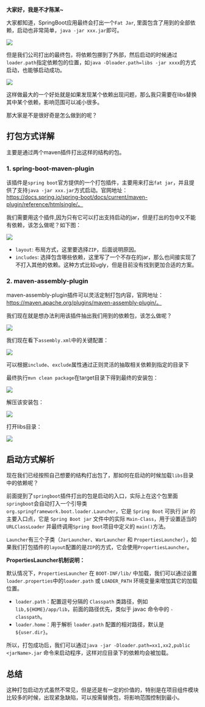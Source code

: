 **大家好，我是不才陈某~**

大家都知道，SpringBoot应用最终会打出一个`Fat Jar`, 里面包含了用到的全部依赖，启动也非常简单，`java -jar xxx.jar`即可。

![](https://mmbiz.qpic.cn/mmbiz/oH5VKTC5sLhArTQgJVIDWLfNibM0eoZgvW4QW2iaDWZdaVJTLrasDjIE4enO7PymREKiaFshnMw28uicjUbdPZt5XA/640?wx_fmt=other)

但是我们公司打出的最终包，将依赖包挪到了外部，然后启动的时候通过`loader.path`指定依赖包的位置，如`java -Dloader.path=libs -jar xxxx`的方式启动，也能够启动成功。

![](https://www.java-family.cn/BlogImage/20230105214423.png)

这样做最大的一个好处就是如果发现某个依赖出现问题，那么我只需要在libs替换其中某个依赖，影响范围可以减小很多。

那大家是不是很好奇是怎么做到的呢？

## 打包方式详解

主要是通过两个maven插件打出这样的结构的包。

### **1. spring-boot-maven-plugin**

该插件是`spring boot`官方提供的一个打包插件，主要用来打出`fat jar`，并且提供了支持`java -jar xxx.jar`方式启动。官网地址：https://docs.spring.io/spring-boot/docs/current/maven-plugin/reference/htmlsingle/。

我们需要用这个插件,因为只有它可以打出支持启动的jar，但是打出的包中又不能有依赖，该怎么做呢？如下图：

![](https://www.java-family.cn/BlogImage/20230105214419.png)

- `layout`: 布局方式，这里要选择`ZIP`，后面说明原因。
- `includes`: 选择包含哪些依赖，这里写了一个不存在的jar，那么也间接实现了不打入其他的依赖。这种方式比较ugly，但是目前没有找到更加合适的方案。

### **2. maven-assembly-plugin**

maven-assembly-plugin插件可以灵活定制打包内容，官网地址：https://maven.apache.org/plugins/maven-assembly-plugin/。

我们现在就是想办法利用该插件抽出我们用到的依赖包，该怎么做呢？

![](https://www.java-family.cn/BlogImage/20230105214429.png)

我们现在看下`assembly.xml`中的关键配置：

![](https://www.java-family.cn/BlogImage/20230105214432.png)

可以根据`include`、`exclude`属性通过正则灵活的抽取相关依赖到指定的目录下

最终执行`mvn clean package`在target目录下得到最终的安装包：

![](https://mmbiz.qpic.cn/mmbiz_png/oH5VKTC5sLhArTQgJVIDWLfNibM0eoZgvggP7LLFrm3xvDsajG8vmc3mJD3M9nuxqL9ibfupicqj0V2CExaCiaRR8A/640?wx_fmt=png)

解压该安装包：

![](https://www.java-family.cn/BlogImage/20230105214436.png)

打开libs目录：

![](https://www.java-family.cn/BlogImage/20230105214440.png)

## 启动方式解析

现在我们已经按照自己想要的结构打出包了，那如何在启动的时候加载`libs`目录中的依赖呢？

前面提到了`springboot`插件打出的包是启动的入口，实际上在这个包里面`springboot`会自动打入一个引导类`org.springframework.boot.loader.Launcher`，它是 `Spring Boot` 可执行 jar 的主要入口点，它是 `Spring Boot jar` 文件中的实际 `Main-Class`，用于设置适当的 `URLClassLoader` 并最终调用`Spring Boot`项目中定义的 `main()`方法。

`Launcher`有三个子类（`JarLauncher`、`WarLauncher` 和 `PropertiesLauncher`），如果我们打包插件的`layout`配置的是`ZIP`的方式，它会使用`PropertiesLauncher`。

**PropertiesLauncher机制说明：**

默认情况下，`PropertiesLauncher` 在 `BOOT-INF/lib/` 中加载，我们可以通过设置`loader.properties`中的`loader.path` 或 `LOADER_PATH` 环境变量来增加其它的加载位置。

- `loader.path`：配置逗号分隔的 `Classpath` 类路径，例如 `lib,${HOME}/app/lib`，前面的路径优先，类似于 javac 命令中的 `-classpath`。
- `loader.home`：用于解析 `loader.path` 配置的相对路径，默认是`${user.dir}`。

所以，打包成功后，我们可以通过`java -jar -Dloader.path=xx1,xx2,public <jarName>.jar` 命令来启动程序，这样对应目录下的依赖均会被加载。

## 总结

这种打包启动方式虽然不常见，但是还是有一定的价值的，特别是在项目组件模块比较多的时候，出现紧急缺陷，可以按需替换包，将影响范围控制到最小。

